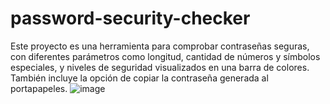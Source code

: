 # password-security-checker
Este proyecto es una herramienta para comprobar contraseñas seguras, con diferentes parámetros como longitud, cantidad de números y símbolos especiales, y niveles de seguridad visualizados en una barra de colores. También incluye la opción de copiar la contraseña generada al portapapeles.
![image](https://user-images.githubusercontent.com/4356870/231138744-987ad3ca-aca6-4044-8a5f-4f643bdf887b.png)

